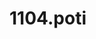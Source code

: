 # 1104.poti

<!-- 
<script src="https://emgithub.com/embed.js?target=https%3A%2F%2Fgithub.com%2Fpotigol%2Fuoj-potigol%2Fblob%2Fmaster%2Fsrc%2F1100%2F1104.poti&style=atom-one-light&showBorder=on&showLineNumbers=on" type="text/JavaScript"></script>
-->

<script src="https://emgithub.com/embed.js?target=https%3A%2F%2Fgithub.com%2Fpotigol%2Fuoj-potigol%2Fblob%2Fmaster%2Fsrc%2F1100%2F1104.poti&style=atom-one-light&showBorder=on&showLineNumbers=on" type="text/JavaScript"></script>

